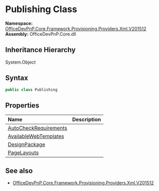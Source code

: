 # Publishing Class
  

**Namespace:** [OfficeDevPnP.Core.Framework.Provisioning.Providers.Xml.V201512](OfficeDevPnP.Core.Framework.Provisioning.Providers.Xml.V201512.md)  
**Assembly:** OfficeDevPnP.Core.dll  
## Inheritance Hierarchy
System.Object  
## Syntax
```C#
public class Publishing
```
## Properties
|**Name**|**Description**|
|:-----|:-----|
| [AutoCheckRequirements](OfficeDevPnP.Core.Framework.Provisioning.Providers.Xml.V201512.Publishing.AutoCheckRequirements.md) | 
| [AvailableWebTemplates](OfficeDevPnP.Core.Framework.Provisioning.Providers.Xml.V201512.Publishing.AvailableWebTemplates.md) | 
| [DesignPackage](OfficeDevPnP.Core.Framework.Provisioning.Providers.Xml.V201512.Publishing.DesignPackage.md) | 
| [PageLayouts](OfficeDevPnP.Core.Framework.Provisioning.Providers.Xml.V201512.Publishing.PageLayouts.md) | 
## See also
- [OfficeDevPnP.Core.Framework.Provisioning.Providers.Xml.V201512](OfficeDevPnP.Core.Framework.Provisioning.Providers.Xml.V201512.md)
